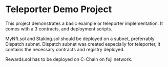 # Teleporter Demo Project

This project demonstrates a basic example or teleporter implementation. It comes with a 3 contracts, and deployment scripts.

MyNft.sol and Staking.sol should be deployed on a subnet, preferrably Dispatch subnet. Dispatch subnet was created especially for teleporter, it contains the necessary contracts and registry deployed.

Rewards.sol has to be deployed on C-Chain on fuji network.
